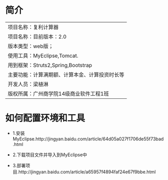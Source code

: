 <h1>简介</h1>
<table>
    <tr>
        <td>项目名称：复利计算器</td>
    </tr>
    <tr>
        <td>项目名称：目前版本：2.0</td>
    </tr>
    <tr>
        <td>版本类型：web版；</td>
    </tr>
    <tr>
        <td>使用工具：MyEclipse,Tomcat.</td>
    </tr>
    <tr>
        <td>用到框架：Struts2,Spring,Bootstrap</td>
    </tr>
    <tr>
        <td>主要功能：计算满期额、计算本金、计算投资时长等</td>
    </tr>
    <tr>
        <td>开发人员：梁植淋</td>
    </tr>
    <tr>
        <td>版权所属：广州商学院14级商业软件工程1班</td>
    </tr>
</table>
<h1>如何配置环境和工具</h1>
<ul>
<li><p>1.安装MyEclipse.http://jingyan.baidu.com/article/64d05a027f1706de55f73bad.html</p></li>
<li><p>2.下载项目文件并导入到MyEclipse中</p></li>
<li><p>3.部署项目.http://jingyan.baidu.com/article/a65957f4894faf24e67f9bbe.html</p></li>
</ul>






